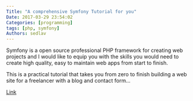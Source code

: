 ```yaml
---
Title: "A comprehensive Symfony Tutorial for you"
Date: 2017-03-29 23:54:02
Categories: [programming]
tags: [php, symfony]
Authors: sedlav
---
```


Symfony is a open source professional PHP framework for creating web projects and I would like to equip you with the skills you would need to create high quality, easy to maintain web apps from start to finish.

This is a practical tutorial that takes you from zero to finish building a web site for a freelancer with a blog and contact form...

[Link](https://www.simonball.me/tutorial)
